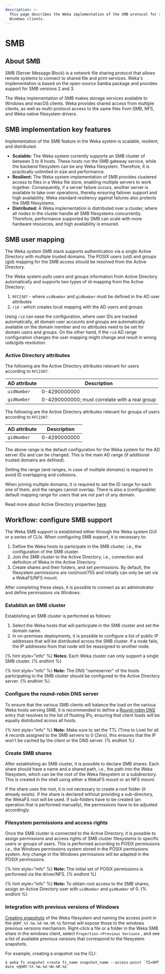 ```yaml
---
description: >-
  This page describes the Weka implementation of the SMB protocol for shared
  Windows clients.
---
```


# SMB

## About SMB

SMB (Server Message Block) is a network file sharing protocol that allows remote systems to connect to shared file and print services. Weka's implementation is based on the open-source Samba package and provides support for SMB versions 2 and 3.

The Weka implementation of SMB makes storage services available to Windows and macOS clients. Weka provides shared access from multiple clients, as well as multi-protocol access to the same files from SMB, NFS, and Weka native filesystem drivers.

## SMB implementation key features&#x20;

Implementation of the SMB feature in the Weka system is scalable, resilient, and distributed.

* **Scalable:** The Weka system currently supports an SMB cluster of between 3 to 8 hosts. These hosts run the SMB gateway service, while the backend filesystem can be any Weka filesystem. Therefore, it is practically unlimited in size and performance.
* **Resilient:** The Weka system implementation of SMB provides clustered access to files in a Weka file store, enabling multiple servers to work together. Consequently, if a server failure occurs, another server is available to take over operations, thereby ensuring failover support and high availability. Weka standard resiliency against failures also protects the SMB filesystems.
* **Distributed:** A Weka implementation is distributed over a cluster, where all nodes in the cluster handle all SMB filesystems concurrently. Therefore, performance supported by SMB can scale with more hardware resources, and high availability is ensured.

## SMB user mapping

The Weka system SMB stack supports authentication via a single Active Directory with multiple trusted domains. The POSIX users (uid) and groups (gid) mapping for the SMB access should be resolved from the Active Directory.&#x20;

The Weka system pulls users and groups information from Active Directory automatically and supports two types of id-mapping from the Active Directory:

1. `RFC2307` - where `uidNumber` and `gidNumber` must be defined in the AD user attributes
2. `rid` - which creates local mapping with the AD users and groups

Using `rid` can ease the configuration, where user IDs are tracked automatically, all domain user accounts and groups are automatically available on the domain member and no attributes need to be set for domain users and groups. On the other hand, if the `rid` AD range configuration changes the user mapping might change and result in wrong uids/gids resolution.&#x20;

### Active Directory attributes

The following are the Active Directory attributes relevant for users according to `RFC2307`:

| **AD attribute** | **Description**                                |
| ---------------- | ---------------------------------------------- |
| `uidNumber`      | 0-4290000000                                   |
| `gidNumber`      | 0-4290000000; must correlate with a real group |

The following are the Active Directory attributes relevant for groups of users according to `RFC2307`:

| **AD attribute** | **Description** |
| ---------------- | --------------- |
| `gidNumber`      | 0-4290000000    |

The above range is the default configuration for the Weka system for the AD server IDs and can be changed. This is the main AD range (if additional trusted domains are defined).

Setting the range (and ranges, in case of multiple domains) is required to avoid ID overlapping and collisions.

When joining multiple domains, it is required to set the ID range for each one of them, and the ranges cannot overlap. There is also a (configurable) default mapping range for users that are not part of any domain.

Read more about Active Directory properties [here](https://blogs.technet.microsoft.com/activedirectoryua/2016/02/09/identity-management-for-unix-idmu-is-deprecated-in-windows-server/).

## Workflow: configure SMB support

The Weka SMB support is established either through the Weka system GUI or a series of CLIs. When configuring SMB support, it is necessary to:

1. Define the Weka hosts to participate in the SMB cluster, i.e., the configuration of the SMB cluster.
2. Join the SMB cluster to the Active Directory, i.e., connection and definition of Weka in the Active Directory.
3. Create shares and their folders, and set permissions. By default, the filesystem permissions are root/root/755 and initially can only be set via a WekaFS/NFS mount.

After completing these steps, it is possible to connect as an administrator and define permissions via Windows.

### Establish an SMB cluster

Establishing an SMB cluster is performed as follows:

1. Select the Weka hosts that will participate in the SMB cluster and set the domain name.
2. In on-premises deployments, it is possible to configure a list of public IP addresses that will be distributed across the SMB cluster. If a node fails, the IP addresses from that node will be reassigned to another node.

{% hint style="info" %}
**Notes:** Each Weka cluster can only support a single SMB cluster.
{% endhint %}

{% hint style="info" %}
**Note:** The DNS "nameserver" of the hosts participating in the SMB cluster should be configured to the Active Directory server.
{% endhint %}

### Configure the round-robin DNS server

To ensure that the various SMB clients will balance the load on the various Weka hosts serving SMB, it is recommended to define a [Round-robin DNS](https://en.wikipedia.org/wiki/Round-robin\_DNS) entry that resolves to the list of floating IPs, ensuring that client loads will be equally distributed across all hosts.

{% hint style="info" %}
**Note:** Make sure to set the TTL (Time to Live) for all A records assigned to the SMB servers to 0 (Zero), this ensures that the IP won't be cached by the client or the DNS server.
{% endhint %}

### Create SMB shares

After establishing an SMB cluster, it is possible to declare SMB shares. Each share should have a name and a shared path, i.e., the path into the Weka filesystem, which can be the root of the Weka filesystem or a subdirectory. This is created in the shell using either a WekaFS mount or an NFS mount.

If the share uses the root, it is not necessary to create a root folder (it already exists). If the share is declared without providing a sub-directory, the WekaFS root will be used. If sub-folders have to be created (an operation that is performed manually), the permissions have to be adjusted accordingly.

### Filesystem permissions and access rights

Once the SMB cluster is connected to the Active Directory, it is possible to assign permissions and access rights of SMB cluster filesystems to specific users or groups of users. This is performed according to POSIX permissions i.e., the Windows permissions system stored in the POSIX permissions system. Any change in the Windows permissions will be adapted in the POSIX permissions.

{% hint style="info" %}
**Note:** The initial set of POSIX permissions is performed via the driver/NFS.
{% endhint %}

{% hint style="info" %}
**Note:** To obtain root access to the SMB shares, assign an Active Directory user with `uidNumber` and `gidNumber` of 0.
{% endhint %}

### Integration with previous versions of Windows&#x20;

[Creating snapshots](../../fs/snapshots.md#creating-a-snapshot) of the Weka filesystem and naming the access point in the `@GMT_%Y.%m.%d-%H.%M.%S` format will expose those to the windows previous versions mechanism. Right-click a file or a folder in the Weka SMB share in the windows client, select `Properties->Previous Versions` , and see a list of available previous versions that correspond to the filesystem snapshots.

For example, creating a snapshot via the CLI:

```
$ weka fs snapshot create fs_name snapshot_name --access-point `TZ=GMT date +@GMT-%Y.%m.%d-%H.%M.%S`
```

